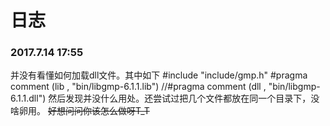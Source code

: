 # 日志

### 2017.7.14 17:55
  并没有看懂如何加载dll文件。其中如下
	#include "include/gmp.h"
	#pragma comment (lib , "bin/libgmp-6.1.1.lib")
	//#pragma comment (dll , "bin/libgmp-6.1.1.dll")
然后发现并没什么用处。还尝试过把几个文件都放在同一个目录下，没啥卵用。
~~好想问问你该怎么做呀T_T~~
